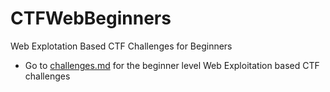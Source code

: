 # CTFWebBeginners
Web Explotation Based CTF Challenges for Beginners

- Go to [challenges.md](https://github.com/vineeth-krishnan/CTFWebBeginners/blob/master/challenges.md) for the beginner level Web Exploitation based CTF challenges

